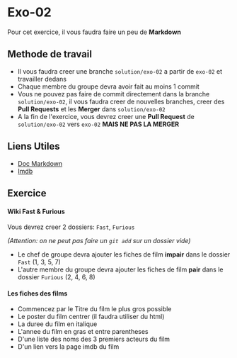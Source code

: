 # Exo-02

Pour cet exercice, il vous faudra faire un peu de **Markdown**


## Methode de travail

* Il vous faudra creer une branche `solution/exo-02` a partir de `exo-02` et travailler dedans
* Chaque membre du groupe devra avoir fait au moins 1 commit
* Vous ne pouvez pas faire de commit directement dans la branche `solution/exo-02`, il vous faudra creer de nouvelles branches, creer des **Pull Requests** et les **Merger** dans `solution/exo-02`
* A la fin de l'exercice, vous devrez creer une **Pull Request** de `solution/exo-02` vers `exo-02` **MAIS NE PAS LA MERGER**

## Liens Utiles
* [Doc Markdown](https://guides.github.com/features/mastering-markdown/)
* [Imdb](http://www.imdb.com/title/tt0232500/)

## Exercice

#### Wiki Fast & Furious

Vous devrez creer 2 dossiers: `Fast`, `Furious`

_(Attention: on ne peut pas faire un `git add` sur un dossier vide)_

* Le chef de groupe devra ajouter les fiches de film **impair** dans le dossier `Fast` (1, 3, 5, 7)
* L'autre membre du groupe devra ajouter les fiches de film **pair** dans le dossier `Furious` (2, 4, 6, 8)


#### Les fiches des films

* Commencez par le Titre du film le plus gros possible
* Le poster du film centrer (il faudra utiliser du html)
* La duree du film en italique
* L'annee du film en gras et entre parentheses
* D'une liste des noms des 3 premiers acteurs du film
* D'un lien vers la page imdb du film

